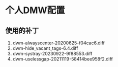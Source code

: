 # 个人DMW配置

## 使用的补丁

1. dwm-alwayscenter-20200625-f04cac6.diff
2. dwm-hide_vacant_tags-6.4.diff
3. dwm-systray-20230922-9f88553.diff
4. dwm-uselessgap-20211119-58414bee958f2.diff

